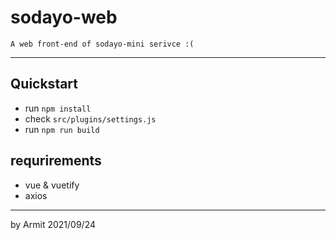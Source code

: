 # sodayo-web

    A web front-end of sodayo-mini serivce :(

----

## Quickstart

  - run `npm install`
  - check `src/plugins/settings.js`
  - run `npm run build`

## requrirements

  - vue & vuetify
  - axios

----
by Armit
2021/09/24

